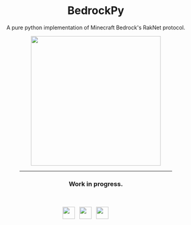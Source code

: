 <div align="center">
  <h1>BedrockPy</h1>
  <p>A pure python implementation of Minecraft Bedrock's RakNet protocol.</p>
  <img width="340" src="https://github.com/user-attachments/assets/67eb7707-e490-4305-86d0-d7abe5ae391d">
  <hr width="400">
  <h3>Work in progress.
  </h3>
</div><br><br>
<div>
&nbsp;&nbsp;&nbsp;&nbsp;&nbsp;&nbsp;&nbsp;&nbsp;&nbsp;&nbsp;&nbsp;&nbsp;&nbsp;&nbsp;&nbsp;&nbsp;&nbsp;&nbsp;&nbsp;&nbsp;&nbsp;&nbsp;&nbsp;&nbsp;&nbsp;&nbsp;&nbsp;&nbsp;&nbsp;&nbsp;&nbsp;&nbsp;&nbsp;&nbsp;&nbsp;&nbsp;&nbsp;&nbsp;&nbsp;&nbsp;&nbsp;&nbsp;<img height="32" src="https://github.com/user-attachments/assets/76345f5f-952e-4801-905e-55f53445acee">&nbsp;&nbsp;&nbsp;<img src="https://camo.githubusercontent.com/8258cd10719e33d8e69da3740c431136bd016f35d9c14bf1eef6b13dc5bcb836/68747470733a2f2f692e696d6775722e636f6d2f6f6542563641332e706e67" height="32">&nbsp;&nbsp;&nbsp;<img src="https://camo.githubusercontent.com/3ed088a0e2c3b39b939085a1a11ee56d8f21abf0d06efae557ad13253a47f7a6/68747470733a2f2f692e696d6775722e636f6d2f6457773772544c2e706e67" height="32"><br>
</div>
